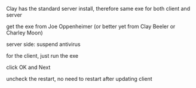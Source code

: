 Clay has the standard server install, therefore same exe for both client and server

get the exe from Joe Oppenheimer (or better yet from Clay Beeler or Charley Moon)

server side: suspend antivirus

for the client, just run the exe

click OK and Next

uncheck the restart, no need to restart after updating client
